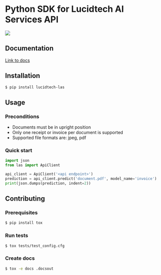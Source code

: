 # Python SDK for Lucidtech AI Services API

![](https://github.com/actions/las-sdk-python/workflows/las-sdk-python/badge.svg)

## Documentation

[Link to docs](https://docs.lucidtech.ai/python/v1/index.html)

## Installation

```bash
$ pip install lucidtech-las
```

## Usage

### Preconditions

- Documents must be in upright position
- Only one receipt or invoice per document is supported
- Supported file formats are: jpeg, pdf

### Quick start

```python
import json
from las import ApiClient

api_client = ApiClient('<api endpoint>')
prediction = api_client.predict('document.pdf', model_name='invoice')
print(json.dumps(prediction, indent=2))
```

## Contributing

### Prerequisites

```bash
$ pip install tox
```

### Run tests

```bash
$ tox tests/test_config.cfg
```

### Create docs

```bash
$ tox -e docs .docsout
```

